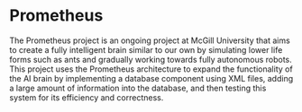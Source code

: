 Prometheus
==========

The Prometheus project is an ongoing project at McGill University that aims to create a fully intelligent brain similar to our own by simulating lower life forms such as ants and gradually working towards fully autonomous robots. This project uses the Prometheus architecture to expand the functionality of the AI brain by implementing a database component using XML files, adding a large amount of information into the database, and then testing this system for its efficiency and correctness.
